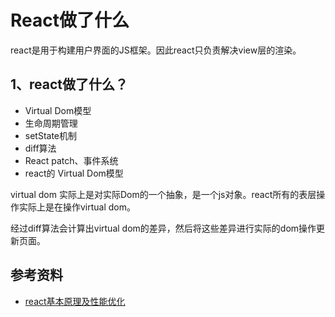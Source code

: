 # React做了什么

react是用于构建用户界面的JS框架。因此react只负责解决view层的渲染。

## 1、react做了什么？

- Virtual Dom模型
- 生命周期管理
- setState机制
- diff算法
- React patch、事件系统
- react的 Virtual Dom模型

virtual dom 实际上是对实际Dom的一个抽象，是一个js对象。react所有的表层操作实际上是在操作virtual dom。

经过diff算法会计算出virtual dom的差异，然后将这些差异进行实际的dom操作更新页面。

## 参考资料

- [react基本原理及性能优化](https://segmentfault.com/a/1190000015648248)

